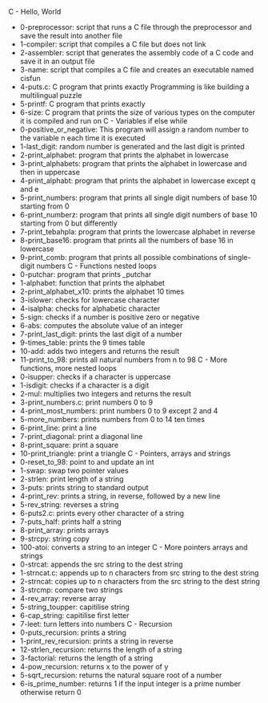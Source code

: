C - Hello, World
* 0-preprocessor: script that runs a C file through the preprocessor and save the result into another file
* 1-compiler: script that compiles a C file but does not link
* 2-assembler: script that generates the assembly code of a C code and save it in an output file
* 3-name: script that compiles a C file and creates an executable named cisfun
* 4-puts.c: C program that prints exactly Programming is like building a multilingual puzzle
* 5-printf: C program that prints exactly
* 6-size: C program that prints the size of various types on the computer it is compiled and run on
C - Variables if else while
* 0-positive_or_negative: This program will assign a random number to the variable n each time it is executed
* 1-last_digit: random number is generated and the last digit is printed
* 2-print_alphabet: program that prints the alphabet in lowercase
* 3-print_alphabets: program that prints the alphabet in lowercase and then in uppercase
* 4-print_alphabt: program that prints the alphabet in lowercase except q and e
* 5-print_numbers: program that prints all single digit numbers of base 10 starting from 0
* 6-print_numberz: program that prints all single digit numbers of base 10 starting from 0 but differently
* 7-print_tebahpla: program that prints the lowercase alphabet in reverse
* 8-print_base16: program that prints all the numbers of base 16 in lowercase
* 9-print_comb: program that prints all possible combinations of single-digit numbers
C - Functions nested loops
* 0-putchar: program that prints _putchar
* 1-alphabet: function that prints the alphabet
* 2-print_alphabet_x10: prints the alphabet 10 times
* 3-islower: checks for lowercase character
* 4-isalpha: checks for alphabetic character
* 5-sign: checks if a number is positive zero or negative
* 6-abs: computes the absolute value of an integer
* 7-print_last_digit: prints the last digit of a number
* 9-times_table: prints the 9 times table
* 10-add: adds two integers and returns the result
* 11-print_to_98: prints all natural numbers from n to 98
C - More functions, more nested loops
* 0-isupper: checks if a character is uppercase
* 1-isdigit: checks if a character is a digit
* 2-mul: multiplies two integers and returns the result
* 3-print_numbers.c: print numbers 0 to 9
* 4-print_most_numbers: print numbers 0 to 9 except 2 and 4
* 5-more_numbers: prints numbers from 0 to 14 ten times
* 6-print_line: print a line
* 7-print_diagonal: print a diagonal line
* 8-print_square: print a square
* 10-print_triangle: print a triangle
C - Pointers, arrays and strings
* 0-reset_to_98: point to and update an int
* 1-swap: swap two pointer values
* 2-strlen: print length of a string
* 3-puts: prints string to standard output
* 4-print_rev: prints a string, in reverse, followed by a new line
* 5-rev_string: reverses a string
* 6-puts2.c: prints every other character of a string
* 7-puts_half: prints half a string
* 8-print_array: prints arrays
* 9-strcpy: string copy
* 100-atoi: converts a string to an integer
C - More pointers arrays and strings
* 0-strcat: appends the src string to the dest string
* 1-strncat.c: appends up to n characters from src string to the dest string
* 2-strncat: copies up to n characters from the src string to the dest string
* 3-strcmp: compare two strings
* 4-rev_array: reverse array
* 5-string_toupper: capitilise string
* 6-cap_string: capitilise first letter
* 7-leet: turn letters into numbers
C - Recursion
* 0-puts_recursion: prints a string
* 1-print_rev_recursion: prints a string in reverse
* 12-strlen_recursion: returns the length of a string
* 3-factorial: returns the length of a string
* 4-pow_recursion: returns x to the power of y
* 5-sqrt_recursion: returns the natural square root of a number
* 6-is_prime_number: returns 1 if the input integer is a prime number otherwise return 0
